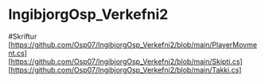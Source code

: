 # IngibjorgOsp_Verkefni2
#Skriftur
[https://github.com/Osp07/IngibjorgOsp_Verkefni2/blob/main/PlayerMovment.cs]
[https://github.com/Osp07/IngibjorgOsp_Verkefni2/blob/main/Skipti.cs]
[https://github.com/Osp07/IngibjorgOsp_Verkefni2/blob/main/Takki.cs]
